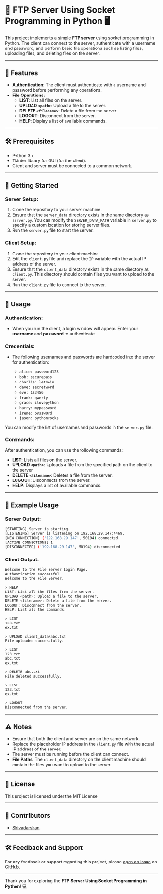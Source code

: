 
# 📂 **FTP Server Using Socket Programming in Python** 🖥️

This project implements a simple **FTP server** using socket programming in Python. The client can connect to the server, authenticate with a username and password, and perform basic file operations such as listing files, uploading files, and deleting files on the server.

---

## 🚀 **Features**

- **Authentication**: The client must authenticate with a username and password before performing any operations.
- **File Operations**:
  - **LIST**: List all files on the server.
  - **UPLOAD `<path>`**: Upload a file to the server.
  - **DELETE `<filename>`**: Delete a file from the server.
  - **LOGOUT**: Disconnect from the server.
  - **HELP**: Display a list of available commands.

---

## 🛠️ **Prerequisites**

- Python 3.x
- Tkinter library for GUI (for the client).
- Client and server must be connected to a common network.

---

## 🚦 **Getting Started**

### **Server Setup**:

1. Clone the repository to your server machine.
2. Ensure that the `server_data` directory exists in the same directory as `server.py`. You can modify the `SERVER_DATA_PATH` variable in `server.py` to specify a custom location for storing server files.
3. Run the `server.py` file to start the server.

### **Client Setup**:

1. Clone the repository to your client machine.
2. Edit the `client.py` file and replace the `IP` variable with the actual IP address of the server.
3. Ensure that the `client_data` directory exists in the same directory as `client.py`. This directory should contain files you want to upload to the server.
4. Run the `client.py` file to connect to the server.

---

## 🔑 **Usage**

### **Authentication**:

- When you run the client, a login window will appear. Enter your **username** and **password** to authenticate.

### **Credentials**:

- The following usernames and passwords are hardcoded into the server for authentication:
  
  - `alice: password123`
  - `bob: securepass`
  - `charlie: letmein`
  - `dave: secretword`
  - `eve: 123456`
  - `frank: qwerty`
  - `grace: ilovepython`
  - `harry: mypassword`
  - `irene: p@ssw0rd`
  - `jason: pythonrocks`

You can modify the list of usernames and passwords in the `server.py` file.

### **Commands**:

After authentication, you can use the following commands:

- **LIST**: Lists all files on the server.
- **UPLOAD `<path>`**: Uploads a file from the specified path on the client to the server.
- **DELETE `<filename>`**: Deletes a file from the server.
- **LOGOUT**: Disconnects from the server.
- **HELP**: Displays a list of available commands.

---

## 🔎 **Example Usage**

### **Server Output**:

```bash
[STARTING] Server is starting.
[LISTENING] Server is listening on 192.168.29.147:4469.
[NEW CONNECTION] ('192.168.29.147', 50194) connected.
[ACTIVE CONNECTIONS] 1
[DISCONNECTED] ('192.168.29.147', 50194) disconnected
```

### **Client Output**:

```bash
Welcome to the File Server Login Page.
Authentication successful.
Welcome to the File Server.

> HELP
LIST: List all the files from the server.
UPLOAD <path>: Upload a file to the server.
DELETE <filename>: Delete a file from the server.
LOGOUT: Disconnect from the server.
HELP: List all the commands.

> LIST
123.txt
ex.txt

> UPLOAD client_data/abc.txt
File uploaded successfully.

> LIST
123.txt
abc.txt
ex.txt

> DELETE abc.txt
File deleted successfully.

> LIST
123.txt
ex.txt

> LOGOUT
Disconnected from the server.
```

---

## ⚠️ **Notes**

- Ensure that both the client and server are on the same network.
- Replace the placeholder IP address in the `client.py` file with the actual IP address of the server.
- The server must be running before the client can connect.
- **File Paths**: The `client_data` directory on the client machine should contain the files you want to upload to the server.

---

## 📜 **License**

This project is licensed under the [MIT License](LICENSE).

---

## 🤝 **Contributors**

- [Shivadarshan](https://github.com/shivadarshan-devadiga)

---

## 🛠️ **Feedback and Support**

For any feedback or support regarding this project, please [open an issue](https://github.com/shivadarshan-devadiga/FTP-Server-Using-Socket-Programming-in-Python/issues) on GitHub.

---

Thank you for exploring the **FTP Server Using Socket Programming in Python**! 💻
